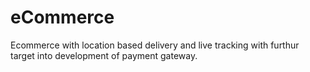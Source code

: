 # eCommerce
Ecommerce with location based delivery and live tracking with furthur target into development of payment gateway.
